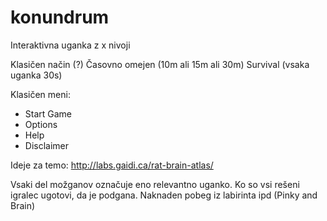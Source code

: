 # konundrum

Interaktivna uganka z x nivoji

Klasičen način (?)
Časovno omejen (10m ali 15m ali 30m)
Survival (vsaka uganka 30s)

Klasičen meni:
- Start Game
- Options
- Help
- Disclaimer

Ideje za temo:
http://labs.gaidi.ca/rat-brain-atlas/

Vsaki del možganov označuje eno relevantno uganko.
Ko so vsi rešeni igralec ugotovi, da je podgana.
Naknaden pobeg iz labirinta ipd (Pinky and Brain)
